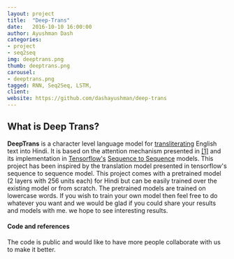 ```yaml
---
layout: project
title:  "Deep-Trans"
date:   2016-10-10 16:00:00
author: Ayushman Dash
categories:
- project
- seq2seq
img: deeptrans.png
thumb: deeptrans.png
carousel:
- deeptrans.png
tagged: RNN, Seq2Seq, LSTM, 
client: 
website: https://github.com/dashayushman/deep-trans
---
```

## What is Deep Trans?
**DeepTrans** is a character level language model for [transliterating](https://en.wikipedia.org/wiki/Transliteration) English text into Hindi. It is based on the attention mechanism presented in [[1]](http://arxiv.org/abs/1409.3215) and its implementation in [Tensorflow's](https://www.tensorflow.org/) [Sequence to Sequence](https://www.tensorflow.org/versions/r0.10/tutorials/seq2seq/index.html) models. This project has been inspired by the translation model presented in tensorflow's sequence to sequence model. This project comes with a pretrained model (2 layers with 256 units each) for Hindi but can be easily trained over the existing model or from scratch. The pretrained models are trained on lowercase words. If you wish to train your own model then feel free to do whatever you want and we would be glad if you could share your results and models with me. we hope to see interesting results.

#### Code and references
The code is public and would like to have more people collaborate with us to make it better.
